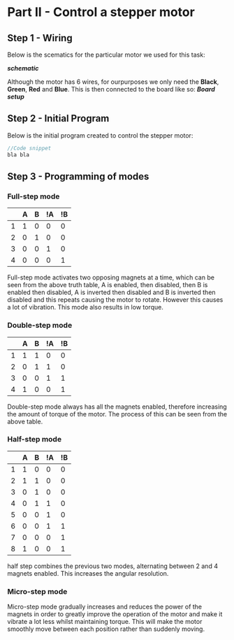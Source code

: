 Part II - Control a stepper motor
=================================
Step 1 - Wiring
---------------
Below is the scematics for the particular motor we used for this task:

***schematic***

Although the motor has 6 wires, for ourpurposes we only need the **Black**, **Green**, **Red** and **Blue**.
This is then connected to the board like so:
***Board setup***

Step 2 - Initial Program
------------------------
Below is the initial program created to control the stepper motor:
```cpp
//Code snippet
bla bla
```

Step 3 - Programming of modes
-----------------------------
### Full-step mode
|   | A | B |!A |!B |
|---|---|---|---|---|
| 1 | 1 | 0 | 0 | 0 |
| 2 | 0 | 1 | 0 | 0 |
| 3 | 0 | 0 | 1 | 0 |
| 4 | 0 | 0 | 0 | 1 |

Full-step mode activates two opposing magnets at a time, which can be seen from the above
truth table, A is enabled, then disabled, then B is enabled then disabled, A is inverted
then disabled and B is inverted then disabled and this repeats causing the motor to rotate.
However this causes a lot of vibration. This mode also results in low torque.

### Double-step mode
|   | A | B |!A |!B |
|---|---|---|---|---|
| 1 | 1 | 1 | 0 | 0 |
| 2 | 0 | 1 | 1 | 0 |
| 3 | 0 | 0 | 1 | 1 |
| 4 | 1 | 0 | 0 | 1 |

Double-step mode always has all the magnets enabled, therefore increasing the amount
of torque of the motor. The process of this can be seen from the above table.

### Half-step mode
|   | A | B |!A |!B |
|---|---|---|---|---|
| 1 | 1 | 0 | 0 | 0 |
| 2 | 1 | 1 | 0 | 0 |
| 3 | 0 | 1 | 0 | 0 |
| 4 | 0 | 1 | 1 | 0 |
| 5 | 0 | 0 | 1 | 0 |
| 6 | 0 | 0 | 1 | 1 |
| 7 | 0 | 0 | 0 | 1 |
| 8 | 1 | 0 | 0 | 1 |

half step combines the previous two modes, alternating between 2 and 4 magnets enabled.
This increases the angular resolution.

### Micro-step mode
Micro-step mode gradually increases and reduces the power of the magnets in order to greatly improve
the operation of the motor and make it vibrate a lot less whilst maintaining torque. This will make
the motor smoothly move between each position rather than suddenly moving.
